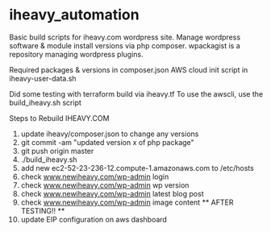 # iheavy_automation

Basic build scripts for iheavy.com wordpress site.
Manage wordpress software & module install versions via php composer.
wpackagist is a repository managing wordpress plugins.

Required packages & versions in composer.json
AWS cloud init script in iheavy-user-data.sh

Did some testing with terraform build via iheavy.tf
To use the awscli, use the build_iheavy.sh script

Steps to Rebuild IHEAVY.COM

1. update iheavy/composer.json to change any versions
2. git commit -am "updated version x of php package"
3. git push origin master
4. ./build_iheavy.sh
5. add new ec2-52-23-236-12.compute-1.amazonaws.com to /etc/hosts
6. check www.newiheavy.com/wp-admin login
7. check www.newiheavy.com/wp-admin wp version
8. check www.newiheavy.com/wp-admin latest blog post
9. check www.newiheavy.com/wp-admin image content 
** AFTER TESTING!! **
10. update EIP configuration on aws dashboard